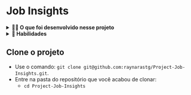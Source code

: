 # Job Insights

<details>
  <summary><strong>👨‍💻 O que foi desenvolvido nesse projeto</strong></summary><br />

 Neste projeto foi implementado análises a partir de um conjunto de dados sobre empregos. As implementações forão incorporadas a um aplicativo Web desenvolvido com Flask (um framework web muito popular na comunidade Python).
</details>

<details>
  <summary><strong>💫 Habilidades</strong></summary><br />

Neste projeto foi aplicado os seguintes conceitos:

- Utilizar o terminal interativo do Python.
- Utilizar estruturas condicionais e de repetição.
- Utilizar funções built-in do Python.
- Utilizar tratamento de exceções.
- Realizar a manipulação de arquivos.
- Escrever funções.
- Escrever testes com Pytest.
- Escrever seus próprios módulos e importá-los em outros códigos.
  
</details>


## Clone o projeto

- Use o comando: `git clone git@github.com:raynarastg/Project-Job-Insights.git`.
- Entre na pasta do repositório que você acabou de clonar:
  - `cd Project-Job-Insights`

<br/>

 


